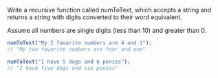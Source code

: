 Write a recursive function called numToText, which accepts a string and returns a string with digits converted to their word equivalent.

Assume all numbers are single digits (less than 10) and greater than 0.

```js
numToText("My 2 favorite numbers are 4 and 1");
// "My two favorite numbers are four and one"

numToText("I have 5 dogs and 6 ponies");
// "I have five dogs and six ponies"
```
